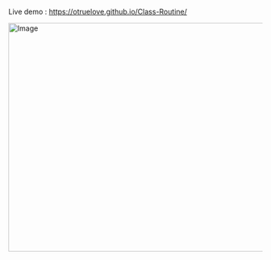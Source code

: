 Live demo : https://otruelove.github.io/Class-Routine/


<img width="1346" height="453" alt="Image" src="https://github.com/user-attachments/assets/416af0be-1534-4fe7-abe5-580d5d00bcac" />
